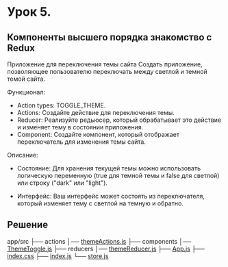 # Урок 5. 

## Компоненты высшего порядка знакомство с Redux

Приложение для переключения темы сайта
Создать приложение, позволяющее пользователю переключать между светлой и темной темой сайта.

Функционал:

- Action types: TOGGLE_THEME.
- Actions: Создайте действие для переключения темы.
- Reducer: Реализуйте редьюсер, который обрабатывает это действие и изменяет тему в состоянии приложения.
- Component: Создайте компонент, который отображает переключатель для изменения темы сайта.


Описание:

- Состояние: Для хранения текущей темы можно использовать логическую переменную (true для темной темы и false для светлой) или строку ("dark" или "light").

- Интерфейс: Ваш интерфейс может состоять из переключателя, который изменяет тему с светлой на темную и обратно.

## Решение

app/src
├── actions
│── [themeActions.js](./app/src/actions/themeActions.js)
├── components
│── [ThemeToggle.js](./app/src/components/ThemeToggle.js)
├── reducers
│── [themeReducer.js](./app/src/reducers/themeReducer.js)
├── [App.js](./app/src/App.js)
├── [index.css](./app/src/index.css)
├── [index.js](./app/src/index.js)
└── [store.js](./app/src/store.js)
